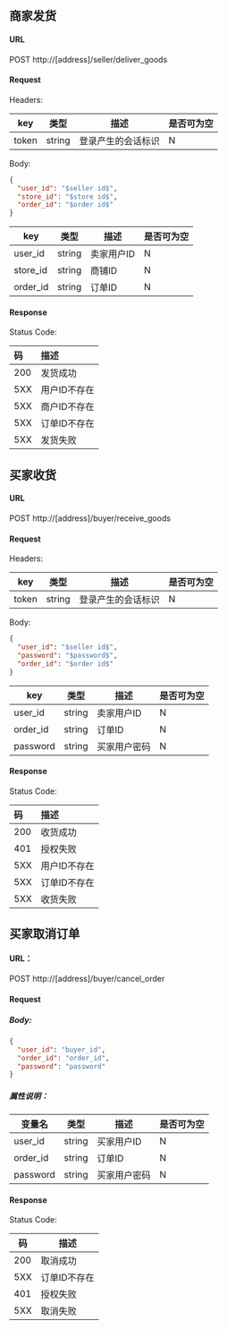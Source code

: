 ## 商家发货


#### URL

POST http://[address]/seller/deliver_goods

#### Request
Headers:

| key   | 类型   | 描述               | 是否可为空 |
| ----- | ------ | ------------------ | ---------- |
| token | string | 登录产生的会话标识 | N          |

Body:

```json
{
  "user_id": "$seller id$",
  "store_id": "$store id$",
  "order_id": "$order id$"
}
```
| key             | 类型   | 描述         | 是否可为空 |
| --------------- | ------ | ------------ | ---------- |
| user_id         | string | 卖家用户ID   | N          |
| store_id        | string | 商铺ID       | N          |
| order_id         | string | 订单ID       | N          |

#### Response

Status Code:

| 码   | 描述         |
| :--- | :----------- |
| 200  | 发货成功 |
| 5XX  | 用户ID不存在 |
| 5XX  | 商户ID不存在 |
| 5XX  | 订单ID不存在 |
| 5XX  | 发货失败 |



## 买家收货


#### URL

POST http://[address]/buyer/receive_goods

#### Request
Headers:

| key   | 类型   | 描述               | 是否可为空 |
| ----- | ------ | ------------------ | ---------- |
| token | string | 登录产生的会话标识 | N          |

Body:

```json
{
  "user_id": "$seller id$",
  "password": "$password$",
  "order_id": "$order id$"
}
```
| key             | 类型   | 描述         | 是否可为空 |
| --------------- | ------ | ------------ | ---------- |
| user_id         | string | 卖家用户ID   | N          |
| order_id         | string | 订单ID       | N          |
|password | string | 买家用户密码 | N |

#### Response

Status Code:

| 码   | 描述         |
| :--- | :----------- |
| 200  | 收货成功 |
|401|授权失败|
| 5XX  | 用户ID不存在 |
| 5XX  | 订单ID不存在 |
| 5XX  | 收货失败 |



## 买家取消订单

#### URL：
POST http://[address]/buyer/cancel_order

#### Request

##### Body:
```json
{
  "user_id": "buyer_id",
  "order_id": "order_id",
  "password": "password"
}
```

##### 属性说明：

| 变量名   | 类型   | 描述         | 是否可为空 |
| -------- | ------ | ------------ | ---------- |
| user_id  | string | 买家用户ID   | N          |
| order_id | string | 订单ID       | N          |
| password | string | 买家用户密码 | N          |


#### Response

Status Code:

| 码   | 描述         |
| ---- | ------------ |
| 200  | 取消成功     |
| 5XX  | 订单ID不存在 |
| 401  | 授权失败     |
| 5XX  | 取消失败 |